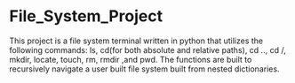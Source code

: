 # File_System_Project 

This project is a file system terminal written in python that utilizes the following commands: ls, cd(for both absolute and relative paths), cd .., cd /, mkdir, locate, touch, rm, rmdir ,and pwd. The functions are built to recursively navigate a user built file system built from nested dictionaries.
